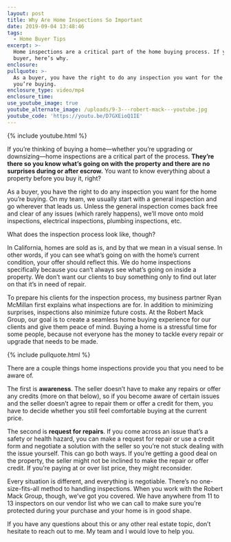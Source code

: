 ```yaml
---
layout: post
title: Why Are Home Inspections So Important
date: 2019-09-04 13:48:46
tags:
  - Home Buyer Tips
excerpt: >-
  Home inspections are a critical part of the home buying process. If you’re a
  buyer, here’s why.
enclosure:
pullquote: >-
  As a buyer, you have the right to do any inspection you want for the home
  you’re buying.
enclosure_type: video/mp4
enclosure_time:
use_youtube_image: true
youtube_alternate_image: /uploads/9-3---robert-mack---youtube.jpg
youtube_code: 'https://youtu.be/D7GXEioQ1IE'
---
```


{% include youtube.html %}

If you’re thinking of buying a home—whether you’re upgrading or downsizing—home inspections are a critical part of the process. **They’re there so you know what’s going on with the property and there are no surprises during or after escrow.** You want to know everything about a property before you buy it, right?

As a buyer, you have the right to do any inspection you want for the home you’re buying. On my team, we usually start with a general inspection and go wherever that leads us. Unless the general inspection comes back free and clear of any issues (which rarely happens), we’ll move onto mold inspections, electrical inspections, plumbing inspections, etc. &nbsp;

What does the inspection process look like, though?

In California, homes are sold as is, and by that we mean in a visual sense. In other words, if you can see what’s going on with the home’s current condition, your offer should reflect this. We do home inspections specifically because you can’t always see what’s going on inside a property. We don’t want our clients to buy something only to find out later on that it’s in need of repair.&nbsp;

To prepare his clients for the inspection process, my business partner Ryan McMillan first explains what inspections are for. In addition to minimizing surprises, inspections also minimize future costs. At the Robert Mack Group, our goal is to create a seamless home buying experience for our clients and give them peace of mind. Buying a home is a stressful time for some people, because not everyone has the money to tackle every repair or upgrade that needs to be made.

{% include pullquote.html %}

There are a couple things home inspections provide you that you need to be aware of.

The first is **awareness**. The seller doesn’t have to make any repairs or offer any credits (more on that below), so if you become aware of certain issues and the seller doesn’t agree to repair them or offer a credit for them, you have to decide whether you still feel comfortable buying at the current price.&nbsp;

The second is **request for repairs**. If you come across an issue that’s a safety or health hazard, you can make a request for repair or use a credit form and negotiate a solution with the seller so you’re not stuck dealing with the issue yourself. This can go both ways. If you’re getting a good deal on the property, the seller might not be inclined to make the repair or offer credit. If you’re paying at or over list price, they might reconsider.&nbsp;

Every situation is different, and everything is negotiable. There’s no one-size-fits-all method to handling inspections. When you work with the Robert Mack Group, though, we’ve got you covered. We have anywhere from 11 to 13 inspectors on our vendor list who we can call to make sure you’re protected during your purchase and your home is in good shape.&nbsp;

If you have any questions about this or any other real estate topic, don’t hesitate to reach out to me. My team and I would love to help you.